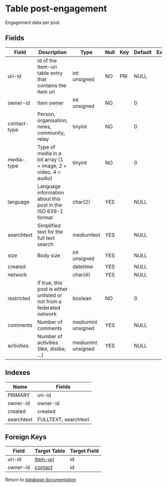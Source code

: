 Table post-engagement
===========

Engagement data per post

Fields
------

| Field        | Description                                                           | Type               | Null | Key | Default | Extra |
| ------------ | --------------------------------------------------------------------- | ------------------ | ---- | --- | ------- | ----- |
| uri-id       | Id of the item-uri table entry that contains the item uri             | int unsigned       | NO   | PRI | NULL    |       |
| owner-id     | Item owner                                                            | int unsigned       | NO   |     | 0       |       |
| contact-type | Person, organisation, news, community, relay                          | tinyint            | NO   |     | 0       |       |
| media-type   | Type of media in a bit array (1 = image, 2 = video, 4 = audio)        | tinyint            | NO   |     | 0       |       |
| language     | Language information about this post in the ISO 639-1 format          | char(2)            | YES  |     | NULL    |       |
| searchtext   | Simplified text for the full text search                              | mediumtext         | YES  |     | NULL    |       |
| size         | Body size                                                             | int unsigned       | YES  |     | NULL    |       |
| created      |                                                                       | datetime           | YES  |     | NULL    |       |
| network      |                                                                       | char(4)            | YES  |     | NULL    |       |
| restricted   | If true, this post is either unlisted or not from a federated network | boolean            | NO   |     | 0       |       |
| comments     | Number of comments                                                    | mediumint unsigned | YES  |     | NULL    |       |
| activities   | Number of activities (like, dislike, ...)                             | mediumint unsigned | YES  |     | NULL    |       |

Indexes
------------

| Name       | Fields               |
| ---------- | -------------------- |
| PRIMARY    | uri-id               |
| owner-id   | owner-id             |
| created    | created              |
| searchtext | FULLTEXT, searchtext |

Foreign Keys
------------

| Field | Target Table | Target Field |
|-------|--------------|--------------|
| uri-id | [item-uri](help/database/db_item-uri) | id |
| owner-id | [contact](help/database/db_contact) | id |

Return to [database documentation](help/database)
